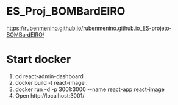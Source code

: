 # ES_Proj_BOMBardEIRO
https://rubenmenino.github.io/rubenmenino.github.io_ES-projeto-BOMBardEIRO/





# **Start docker**
1. cd react-admin-dashboard
2. docker build -t react-image .
3. docker run -d -p 3001:3000 --name react-app react-image
4. Open http://localhost:3001/
